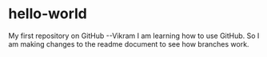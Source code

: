 # hello-world
My first repository on GitHub
--Vikram
I am learning how to  use GitHub. 
So I am making changes to the readme document to see how branches work.
